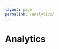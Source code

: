 ```yaml
---
layout: page
permalink: /analytics/
---
```


# Analytics

<!-- Explicação do eue é o analytics e como ele funciona -->